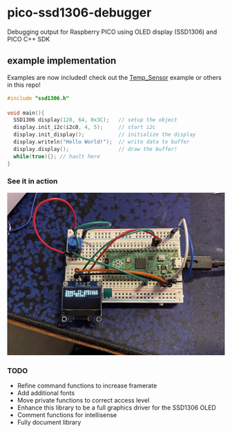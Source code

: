 # pico-ssd1306-debugger
Debugging output for Raspberry PICO using OLED display (SSD1306) and PICO C++ SDK

## example implementation

Examples are now included! check out the [Temp_Sensor](Temp_Sensor/main.cpp) example or others in this repo!

```C++
#include "ssd1306.h"

void main(){
  SSD1306 display(128, 64, 0x3C);   // setup the object
  display.init_i2c(i2c0, 4, 5);     // start i2c
  display.init_display();           // initialize the display
  display.writeln("Hello World!");  // write data to buffer
  display.display();                // draw the buffer!
  while(true){}; // hault here
}
```

### See it in action
![Temp_Sensor](https://github.com/jbud/pico-ssd1306-debugger/blob/master/images/IMG_0555.png?raw=true)

### TODO
* Refine command functions to increase framerate
* Add additional fonts
* Move private functions to correct access level
* Enhance this library to be a full graphics driver for the SSD1306 OLED
* Comment functions for intellisense
* Fully document library
